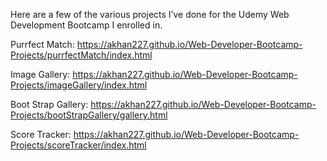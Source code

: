 Here are a few of the various projects I’ve done for the Udemy Web Development Bootcamp I enrolled in.

Purrfect Match: https://akhan227.github.io/Web-Developer-Bootcamp-Projects/purrfectMatch/index.html

Image Gallery: https://akhan227.github.io/Web-Developer-Bootcamp-Projects/imageGallery/index.html

Boot Strap Gallery: https://akhan227.github.io/Web-Developer-Bootcamp-Projects/bootStrapGallery/gallery.html

Score Tracker: https://akhan227.github.io/Web-Developer-Bootcamp-Projects/scoreTracker/index.html
